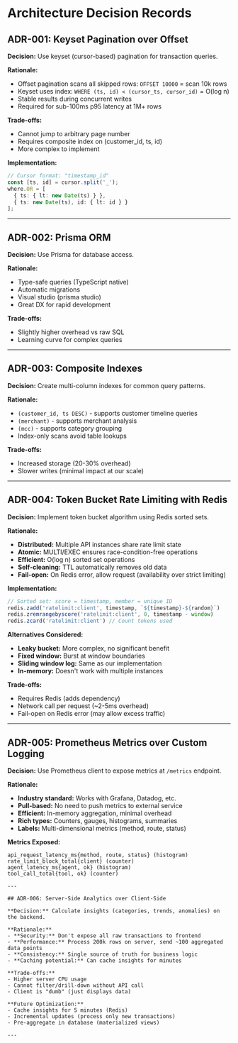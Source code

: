 # Architecture Decision Records

## ADR-001: Keyset Pagination over Offset

**Decision:** Use keyset (cursor-based) pagination for transaction queries.

**Rationale:**
- Offset pagination scans all skipped rows: `OFFSET 10000` = scan 10k rows
- Keyset uses index: `WHERE (ts, id) < (cursor_ts, cursor_id)` = O(log n)
- Stable results during concurrent writes
- Required for sub-100ms p95 latency at 1M+ rows

**Trade-offs:**
- Cannot jump to arbitrary page number
- Requires composite index on (customer_id, ts, id)
- More complex to implement

**Implementation:**
```typescript
// Cursor format: "timestamp_id"
const [ts, id] = cursor.split('_');
where.OR = [
  { ts: { lt: new Date(ts) } },
  { ts: new Date(ts), id: { lt: id } }
];
```

---

## ADR-002: Prisma ORM

**Decision:** Use Prisma for database access.

**Rationale:**
- Type-safe queries (TypeScript native)
- Automatic migrations
- Visual studio (prisma studio)
- Great DX for rapid development

**Trade-offs:**
- Slightly higher overhead vs raw SQL
- Learning curve for complex queries

---

## ADR-003: Composite Indexes

**Decision:** Create multi-column indexes for common query patterns.

**Rationale:**
- `(customer_id, ts DESC)` - supports customer timeline queries
- `(merchant)` - supports merchant analysis
- `(mcc)` - supports category grouping
- Index-only scans avoid table lookups

**Trade-offs:**
- Increased storage (20-30% overhead)
- Slower writes (minimal impact at our scale)

---

## ADR-004: Token Bucket Rate Limiting with Redis

**Decision:** Implement token bucket algorithm using Redis sorted sets.

**Rationale:**
- **Distributed:** Multiple API instances share rate limit state
- **Atomic:** MULTI/EXEC ensures race-condition-free operations
- **Efficient:** O(log n) sorted set operations
- **Self-cleaning:** TTL automatically removes old data
- **Fail-open:** On Redis error, allow request (availability over strict limiting)

**Implementation:**
```typescript
// Sorted set: score = timestamp, member = unique ID
redis.zadd('ratelimit:client', timestamp, `${timestamp}-${random}`)
redis.zremrangebyscore('ratelimit:client', 0, timestamp - window)
redis.zcard('ratelimit:client') // Count tokens used
```

**Alternatives Considered:**
- **Leaky bucket:** More complex, no significant benefit
- **Fixed window:** Burst at window boundaries
- **Sliding window log:** Same as our implementation
- **In-memory:** Doesn't work with multiple instances

**Trade-offs:**
- Requires Redis (adds dependency)
- Network call per request (~2-5ms overhead)
- Fail-open on Redis error (may allow excess traffic)

---

## ADR-005: Prometheus Metrics over Custom Logging

**Decision:** Use Prometheus client to expose metrics at `/metrics` endpoint.

**Rationale:**
- **Industry standard:** Works with Grafana, Datadog, etc.
- **Pull-based:** No need to push metrics to external service
- **Efficient:** In-memory aggregation, minimal overhead
- **Rich types:** Counters, gauges, histograms, summaries
- **Labels:** Multi-dimensional metrics (method, route, status)

**Metrics Exposed:**
````
api_request_latency_ms{method, route, status} (histogram)
rate_limit_block_total{client} (counter)
agent_latency_ms{agent, ok} (histogram)
tool_call_total{tool, ok} (counter)

---

## ADR-006: Server-Side Analytics over Client-Side

**Decision:** Calculate insights (categories, trends, anomalies) on the backend.

**Rationale:**
- **Security:** Don't expose all raw transactions to frontend
- **Performance:** Process 200k rows on server, send ~100 aggregated data points
- **Consistency:** Single source of truth for business logic
- **Caching potential:** Can cache insights for minutes

**Trade-offs:**
- Higher server CPU usage
- Cannot filter/drill-down without API call
- Client is "dumb" (just displays data)

**Future Optimization:**
- Cache insights for 5 minutes (Redis)
- Incremental updates (process only new transactions)
- Pre-aggregate in database (materialized views)

---
